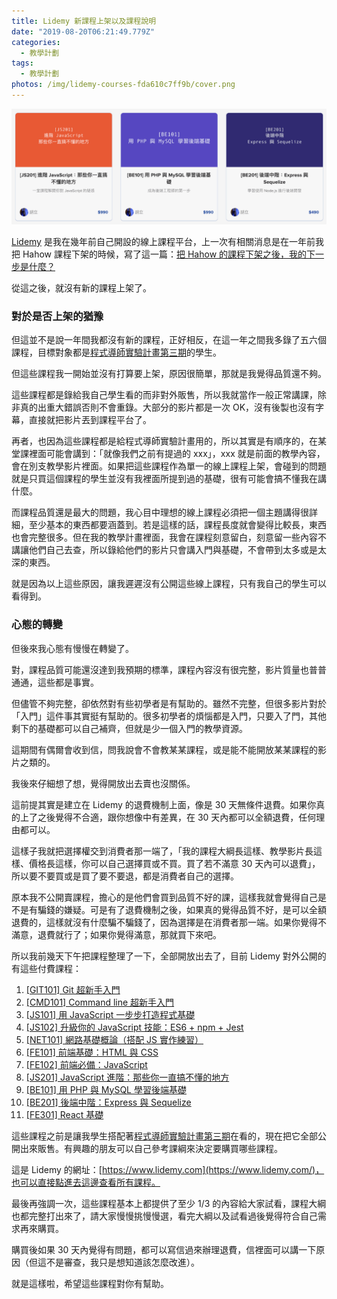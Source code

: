 ```yaml
---
title: Lidemy 新課程上架以及課程說明
date: "2019-08-20T06:21:49.779Z"
categories:
  - 教學計劃
tags:
  - 教學計劃
photos: /img/lidemy-courses-fda610c7ff9b/cover.png
---
```


![](/img/lidemy-courses-fda610c7ff9b/1____Jndg6GFlBuNHbqrjMQRkA.png)

[Lidemy](https://www.lidemy.com) 是我在幾年前自己開設的線上課程平台，上一次有相關消息是在一年前我把 Hahow 課程下架的時候，寫了這一篇：[把 Hahow 的課程下架之後，我的下一步是什麼？](https://medium.com/@hulitw/hahow-and-lidemy-2dab35919bb8)

從這之後，就沒有新的課程上架了。

### 對於是否上架的猶豫

但這並不是說一年間我都沒有新的課程，正好相反，在這一年之間我多錄了五六個課程，目標對象都是[程式導師實驗計畫第三期](https://github.com/Lidemy/mentor-program-3rd)的學生。

但這些課程我一開始並沒有打算要上架，原因很簡單，那就是我覺得品質還不夠。

這些課程都是錄給我自己學生看的而非對外販售，所以我就當作一般正常講課，除非真的出重大錯誤否則不會重錄。大部分的影片都是一次 OK，沒有後製也沒有字幕，直接就把影片丟到課程平台了。

再者，也因為這些課程都是給程式導師實驗計畫用的，所以其實是有順序的，在某堂課裡面可能會講到：「就像我們之前有提過的 xxx」，xxx 就是前面的教學內容，會在別支教學影片裡面。如果把這些課程作為單一的線上課程上架，會碰到的問題就是只買這個課程的學生並沒有我裡面所提到過的基礎，很有可能會搞不懂我在講什麼。

而課程品質還是最大的問題，我心目中理想的線上課程必須把一個主題講得很詳細，至少基本的東西都要涵蓋到。若是這樣的話，課程長度就會變得比較長，東西也會完整很多。但在我的教學計畫裡面，我會在課程刻意留白，刻意留一些內容不講讓他們自己去查，所以錄給他們的影片只會講入門與基礎，不會帶到太多或是太深的東西。

就是因為以上這些原因，讓我遲遲沒有公開這些線上課程，只有我自己的學生可以看得到。

### 心態的轉變

但後來我心態有慢慢在轉變了。

對，課程品質可能還沒達到我預期的標準，課程內容沒有很完整，影片質量也普普通通，這些都是事實。

但儘管不夠完整，卻依然對有些初學者是有幫助的。雖然不完整，但很多影片對於「入門」這件事其實挺有幫助的。很多初學者的煩惱都是入門，只要入了門，其他剩下的基礎都可以自己補齊，但就是少一個入門的教學資源。

這期間有偶爾會收到信，問我說會不會教某某課程，或是能不能開放某某課程的影片之類的。

我後來仔細想了想，覺得開放出去賣也沒關係。

這前提其實是建立在 Lidemy 的退費機制上面，像是 30 天無條件退費。如果你真的上了之後覺得不合適，跟你想像中有差異，在 30 天內都可以全額退費，任何理由都可以。

這樣子我就把選擇權交到消費者那一端了，「我的課程大綱長這樣、教學影片長這樣、價格長這樣，你可以自己選擇買或不買。買了若不滿意 30 天內可以退費」，所以要不要買或是買了要不要退，都是消費者自己的選擇。

原本我不公開賣課程，擔心的是他們會買到品質不好的課，這樣我就會覺得自己是不是有騙錢的嫌疑。可是有了退費機制之後，如果真的覺得品質不好，是可以全額退費的，這樣就沒有什麼騙不騙錢了，因為選擇是在消費者那一端。如果你覺得不滿意，退費就行了；如果你覺得滿意，那就買下來吧。

所以我前幾天下午把課程整理了一下，全部開放出去了，目前 Lidemy 對外公開的有這些付費課程：

1.  [\[GIT101\] Git 超新手入門](https://www.lidemy.com/p/git101)
2.  [\[CMD101\] Command line 超新手入門](https://www.lidemy.com/p/cmd101-command-line)
3.  [\[JS101\] 用 JavaScript 一步步打造程式基礎](https://www.lidemy.com/p/js101-javascript)
4.  [\[JS102\] 升級你的 JavaScript 技能：ES6 + npm + Jest](https://www.lidemy.com/p/js102-javascript-es6-npm)
5.  [\[NET101\] 網路基礎概論（搭配 JS 實作練習）](https://www.lidemy.com/p/net101-js)
6.  [\[FE101\] 前端基礎：HTML 與 CSS](https://www.lidemy.com/p/fe101-html-css)
7.  [\[FE102\] 前端必備：JavaScript](https://www.lidemy.com/p/fe102-javascript)
8.  [\[JS201\] JavaScript 進階：那些你一直搞不懂的地方](https://www.lidemy.com/p/js201-javascript)
9.  [\[BE101\] 用 PHP 與 MySQL 學習後端基礎](https://www.lidemy.com/p/be101-php-mysql)
10. [\[BE201\] 後端中階：Express 與 Sequelize](https://www.lidemy.com/p/be201-express-sequelize)
11. [\[FE301\] React 基礎](https://www.lidemy.com/p/fe301-react)

這些課程之前是讓我學生搭配著[程式導師實驗計畫第三期](https://github.com/Lidemy/mentor-program-3rd)在看的，現在把它全部公開出來販售。有興趣的朋友可以自己參考課綱來決定要購買哪些課程。

這是 Lidemy 的網址：[https://www.lidemy.com](https://www.lidemy.com/)，也可以直接點進去這邊查看所有課程。

最後再強調一次，這些課程基本上都提供了至少 1/3 的內容給大家試看，課程大綱也都完整打出來了，請大家慢慢挑慢慢選，看完大綱以及試看過後覺得符合自己需求再來購買。

購買後如果 30 天內覺得有問題，都可以寫信過來辦理退費，信裡面可以講一下原因（但這不是審查，我只是想知道該怎麼改進）。

就是這樣啦，希望這些課程對你有幫助。
